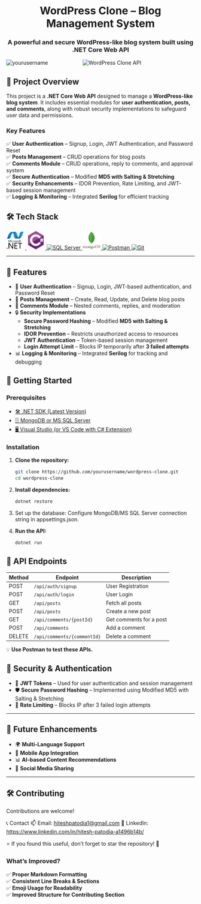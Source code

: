 <div align="center">
  <h1 style="display: inline;">WordPress Clone – Blog Management System</h1>
  <h3>A powerful and secure WordPress-like blog system built using .NET Core Web API</h3>
</div>

<img align="right" alt="WordPress Clone API" width="300" src="https://cdn.dribbble.com/users/1712260/screenshots/5842000/scene_montage_3.gif"/> 

<p align="left"> <img src="https://gteches.com/wp-content/uploads/2024/01/wordpress.gif" alt="yourusername" /> </p>

## 🚀 Project Overview  

This project is a **.NET Core Web API** designed to manage a **WordPress-like blog system**. It includes essential modules for **user authentication, posts, and comments**, along with robust security implementations to safeguard user data and permissions.

### **Key Features**  
✅ **User Authentication** – Signup, Login, JWT Authentication, and Password Reset  
✅ **Posts Management** – CRUD operations for blog posts  
✅ **Comments Module** – CRUD operations, reply to comments, and approval system  
✅ **Secure Authentication** – Modified **MD5 with Salting & Stretching**  
✅ **Security Enhancements** – IDOR Prevention, Rate Limiting, and JWT-based session management  
✅ **Logging & Monitoring** – Integrated **Serilog** for efficient tracking  

## 🛠️ Tech Stack  

<p align="left">
  <a href="https://dotnet.microsoft.com/" target="_blank"> 
    <img src="https://raw.githubusercontent.com/devicons/devicon/master/icons/dot-net/dot-net-original-wordmark.svg" alt=".NET Core" width="50" height="50"/> 
  </a>
  <a href="https://learn.microsoft.com/en-us/dotnet/csharp/" target="_blank"> 
    <img src="https://raw.githubusercontent.com/devicons/devicon/master/icons/csharp/csharp-original.svg" alt="C#" width="50" height="50"/> 
  </a>
  <a href="https://www.microsoft.com/en-us/sql-server" target="_blank"> 
    <img src="https://www.svgrepo.com/show/303229/microsoft-sql-server-logo.svg" alt="SQL Server" width="50" height="50"/> 
  </a>
  <a href="https://www.mongodb.com/" target="_blank"> 
    <img src="https://raw.githubusercontent.com/devicons/devicon/master/icons/mongodb/mongodb-original-wordmark.svg" alt="MongoDB" width="50" height="50"/> 
  </a>

  <a href="https://www.postman.com/" target="_blank"> 
    <img src="https://www.vectorlogo.zone/logos/getpostman/getpostman-icon.svg" alt="Postman" width="50" height="50"/> 
  </a>
  <a href="https://git-scm.com/" target="_blank"> 
    <img src="https://www.vectorlogo.zone/logos/git-scm/git-scm-icon.svg" alt="Git" width="50" height="50"/> 
  </a>
</p>

---

## 📌 Features  

- 🔑 **User Authentication** – Signup, Login, JWT-based authentication, and Password Reset  
- 📝 **Posts Management** – Create, Read, Update, and Delete blog posts  
- 💬 **Comments Module** – Nested comments, replies, and moderation  
- 🔒 **Security Implementations**  
  - **Secure Password Hashing** – Modified **MD5 with Salting & Stretching**  
  - **IDOR Prevention** – Restricts unauthorized access to resources  
  - **JWT Authentication** – Token-based session management  
  - **Login Attempt Limit** – Blocks IP temporarily after **3 failed attempts**  
- 📊 **Logging & Monitoring** – Integrated **Serilog** for tracking and debugging  

## 🚀 Getting Started  

### **Prerequisites**  
- [🛠 .NET SDK (Latest Version)](https://dotnet.microsoft.com/)  
- [🗄️ MongoDB or MS SQL Server](https://www.mongodb.com/)  
- [🖥️ Visual Studio (or VS Code with C# Extension)](https://visualstudio.microsoft.com/)  

### **Installation**  

1. **Clone the repository:**  
   ```sh
   git clone https://github.com/yourusername/wordpress-clone.git
   cd wordpress-clone
2. **Install dependencies:**
   ```sh
   dotnet restore
3. Set up the database:
    Configure MongoDB/MS SQL Server connection string in appsettings.json.
 
4. **Run the API:**
   ```sh
   dotnet run

## 📡 API Endpoints

| Method | Endpoint                  | Description                   |
|--------|---------------------------|-------------------------------|
| POST   | `/api/auth/signup`        | User Registration            |
| POST   | `/api/auth/login`         | User Login                   |
| GET    | `/api/posts`              | Fetch all posts              |
| POST   | `/api/posts`              | Create a new post            |
| GET    | `/api/comments/{postId}`  | Get comments for a post      |
| POST   | `/api/comments`           | Add a comment                |
| DELETE | `/api/comments/{commentId}` | Delete a comment          |

💡 **Use Postman to test these APIs.**


## 🔐 Security & Authentication

- 🔑 **JWT Tokens** – Used for user authentication and session management  
- 🛡️ **Secure Password Hashing** – Implemented using Modified MD5 with Salting & Stretching  
- 🚫 **Rate Limiting** – Blocks IP after 3 failed login attempts  

---

## 🎯 Future Enhancements

- 🌍 **Multi-Language Support**  
- 📱 **Mobile App Integration**  
- 📊 **AI-based Content Recommendations**  
- 📢 **Social Media Sharing**  

---

## 🛠 Contributing  

Contributions are welcome!


📞 Contact
📫 Email: hiteshpatodia1@gmail.com
🔗 LinkedIn: https://www.linkedin.com/in/hitesh-patodia-a1496b14b/

⭐ If you found this useful, don’t forget to star the repository! 🚀



### **What’s Improved?**  
✅ **Proper Markdown Formatting**  
✅ **Consistent Line Breaks & Sections**  
✅ **Emoji Usage for Readability**  
✅ **Improved Structure for Contributing Section**  




